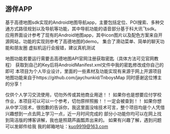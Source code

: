 ## 游伴APP
基于高德地图sdk实现的Android地图导航app，主要包括定位、POI搜索、多种交通方式路径规划以及导航等功能，其中导航功能的语音部分基于科大讯飞sdk。<br>
应用界面设计参考了现有的Android地图app，其中icon图片以及配色方案来自开源网站，功能的实现则参考了高德地图的demo。
集合了滑动菜单、简单的聊天功能和朋友圈
虚拟机运行会报错，建议真机测试

地图功能若要运行需要去高德地图API官网注册获取密匙（具体方法可见官网教程）
获取到自己的Key后将AndroidManifest.xml文件中我的密匙修改成你自己的即可
本项目为个人毕业设计，里面的一些素材及功能实现有来源于网上开源项目
地图功能来自于https://github.com/jaychunkid/TnboysMap
同时感谢这位博主的分享！

仅供个人学习交流使用，切勿外传或其他商业用途！！
如果你也是想要应付学校作业，本项目可以可以一个参考，切勿原样照搬！！一定会被查到！！
如果你想从中学习技术，很抱歉的告诉你，我这里面没啥技术可言，整个项目均是个人凭借兴趣想到一点去网上学习一点，近一月时间完成的
部分小功能你均可以在网上找到简洁版的博客讲解，我也是照葫芦画瓢弄出来的。
如果有兴趣了解，遇到问题可以发邮件给我
我的邮箱地址：kuo9919@163.com
